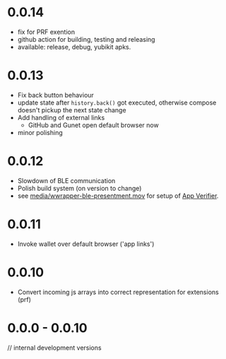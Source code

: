 # 0.0.14

* fix for PRF exention
* github action for building, testing and releasing
 * available: release, debug, yubikit apks.

# 0.0.13

* Fix back button behaviour
 * update state after `history.back()` got executed, otherwise compose doesn't pickup the next state change
* Add handling of external links
  * GitHub and Gunet open default browser now
* minor polishing

# 0.0.12

* Slowdown of BLE communication
* Polish build system (on version to change)
* see [media/wwrapper-ble-presentment.mov](screencast) for setup of [App Verifier](https://install.appcenter.ms/orgs/eu-digital-identity-wallet/apps/mdoc-verifier-testing/distribution_groups/eudi%20verifier%20(testing)%20public).


# 0.0.11

* Invoke wallet over default browser ('app links')

# 0.0.10

* Convert incoming js arrays into correct representation for extensions (prf)

# 0.0.0 - 0.0.10

// internal development versions
